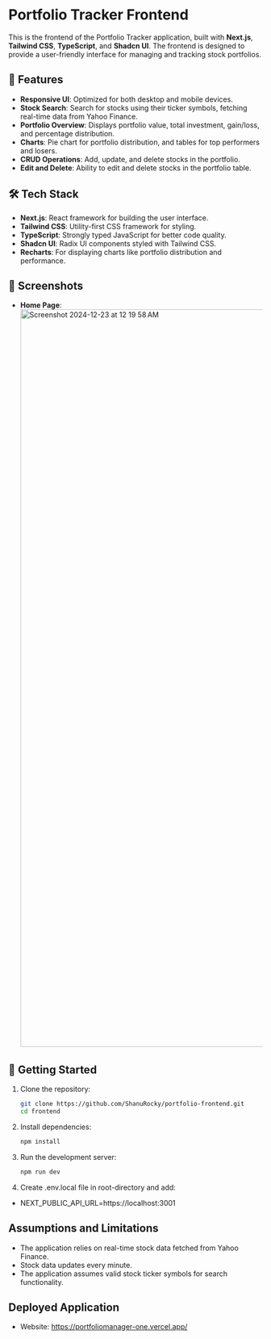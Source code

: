 # Portfolio Tracker Frontend

This is the frontend of the Portfolio Tracker application, built with **Next.js**, **Tailwind CSS**, **TypeScript**, and **Shadcn UI**. The frontend is designed to provide a user-friendly interface for managing and tracking stock portfolios.

## 🌟 Features
- **Responsive UI**: Optimized for both desktop and mobile devices.
- **Stock Search**: Search for stocks using their ticker symbols, fetching real-time data from Yahoo Finance.
- **Portfolio Overview**: Displays portfolio value, total investment, gain/loss, and percentage distribution.
- **Charts**: Pie chart for portfolio distribution, and tables for top performers and losers.
- **CRUD Operations**: Add, update, and delete stocks in the portfolio.
- **Edit and Delete**: Ability to edit and delete stocks in the portfolio table.

## 🛠️ Tech Stack
- **Next.js**: React framework for building the user interface.
- **Tailwind CSS**: Utility-first CSS framework for styling.
- **TypeScript**: Strongly typed JavaScript for better code quality.
- **Shadcn UI**: Radix UI components styled with Tailwind CSS.
- **Recharts**: For displaying charts like portfolio distribution and performance.

## 📸 Screenshots
- **Home Page**: <img width="1462" alt="Screenshot 2024-12-23 at 12 19 58 AM" src="https://github.com/user-attachments/assets/f607fc3f-7a0a-4e5a-805f-f0b170ce24f5" />

## 🚀 Getting Started
1. Clone the repository:
   ```bash
   git clone https://github.com/ShanuRocky/portfolio-frontend.git
   cd frontend

2. Install dependencies:
   ```bash
   npm install

3. Run the development server:
   ```bash
   npm run dev

4. Create .env.local file in root-directory and add:
- NEXT_PUBLIC_API_URL=https://localhost:3001

## Assumptions and Limitations
- The application relies on real-time stock data fetched from Yahoo Finance.
- Stock data updates every minute.
- The application assumes valid stock ticker symbols for search functionality.

## Deployed Application
- Website: https://portfoliomanager-one.vercel.app/
